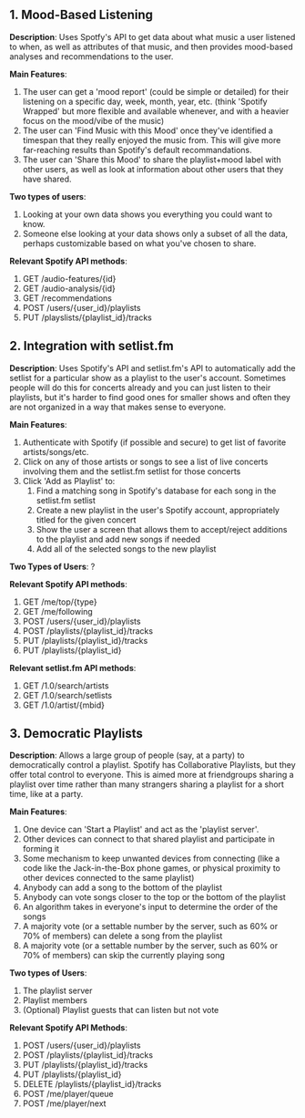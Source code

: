 ## 1. Mood-Based Listening
**Description**: Uses Spotfy's API to get data about what music a user listened to when, as well as attributes of that music, and then provides mood-based analyses and recommendations to the user.

**Main Features**:
1. The user can get a 'mood report' (could be simple or detailed) for their listening on a specific day, week, month, year, etc. (think 'Spotify Wrapped' but more flexible and available whenever, and with a heavier focus on the mood/vibe of the music)
2. The user can 'Find Music with this Mood' once they've identified a timespan that they really enjoyed the music from. This will give more far-reaching results than Spotify's default recommandations.
3. The user can 'Share this Mood' to share the playlist+mood label with other users, as well as look at information about other users that they have shared.

**Two types of users**:
1. Looking at your own data shows you everything you could want to know.
2. Someone else looking at your data shows only a subset of all the data, perhaps customizable based on what you've chosen to share.

**Relevant Spotify API methods**:
1. GET /audio-features/{id}
2. GET /audio-analysis/{id}
3. GET /recommendations
4. POST /users/{user_id}/playlists
5. PUT /playslists/{playlist_id}/tracks

## 2. Integration with setlist.fm
**Description**: Uses Spotify's API and setlist.fm's API to automatically add the setlist for a particular show as a playlist to the user's account. Sometimes people will do this for concerts already and you can just listen to their playlists, but it's harder to find good ones for smaller shows and often they are not organized in a way that makes sense to everyone.

**Main Features**:
1. Authenticate with Spotify (if possible and secure) to get list of favorite artists/songs/etc.
2. Click on any of those artists or songs to see a list of live concerts involving them and the setlist.fm setlist for those concerts
3. Click 'Add as Playlist' to:
    1. Find a matching song in Spotify's database for each song in the setlist.fm setlist
    2. Create a new playlist in the user's Spotify account, appropriately titled for the given concert
    3. Show the user a screen that allows them to accept/reject additions to the playlist and add new songs if needed
    4. Add all of the selected songs to the new playlist


**Two Types of Users**: ?

**Relevant Spotify API methods**:
1. GET /me/top/{type}
2. GET /me/following
3. POST /users/{user_id}/playlists
4. POST /playlists/{playlist_id}/tracks
5. PUT /playlists/{playlist_id}/tracks
6. PUT /playlists/{playlist_id}

**Relevant setlist.fm API methods**:
1. GET /1.0/search/artists
2. GET /1.0/search/setlists
3. GET /1.0/artist/{mbid}

## 3. Democratic Playlists
**Description**: Allows a large group of people (say, at a party) to democratically control a playlist. Spotify has Collaborative Playlists, but they offer total control to everyone. This is aimed more at friendgroups sharing a playlist over time rather than many strangers sharing a playlist for a short time, like at a party.

**Main Features**:
1. One device can 'Start a Playlist' and act as the 'playlist server'.
2. Other devices can connect to that shared playlist and participate in forming it
3. Some mechanism to keep unwanted devices from connecting (like a code like the Jack-in-the-Box phone games, or physical proximity to other devices connected to the same playlist)
3. Anybody can add a song to the bottom of the playlist
4. Anybody can vote songs closer to the top or the bottom of the playlist
5. An algorithm takes in everyone's input to determine the order of the songs
6. A majority vote (or a settable number by the server, such as 60% or 70% of members) can delete a song from the playlist
7. A majority vote (or a settable number by the server, such as 60% or 70% of members) can skip the currently playing song

**Two types of Users**:
1. The playlist server
2. Playlist members
3. (Optional) Playlist guests that can listen but not vote

**Relevant Spotify API Methods**:
1. POST /users/{user_id}/playlists
2. POST /playlists/{playlist_id}/tracks
3. PUT /playlists/{playlist_id}/tracks
4. PUT /playlists/{playlist_id}
5. DELETE /playlists/{playlist_id}/tracks
6. POST /me/player/queue
7. POST /me/player/next